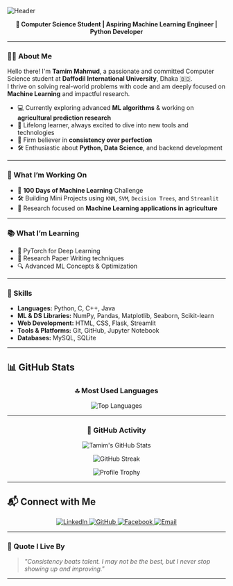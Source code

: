 ![Header](https://capsule-render.vercel.app/api?type=waving&color=gradient&height=200&section=header&text=Hi%20I'm%20Tamim%20👋&fontSize=40&fontAlignY=35)

<p align="center">
  <b>🚀 Computer Science Student | Aspiring Machine Learning Engineer | Python Developer</b>
</p>

---

### 🧑‍💻 About Me

Hello there! I'm **Tamim Mahmud**, a passionate and committed Computer Science student at **Daffodil International University**, Dhaka 🇧🇩.  
I thrive on solving real-world problems with code and am deeply focused on **Machine Learning** and impactful research.

- 💻 Currently exploring advanced **ML algorithms** & working on **agricultural prediction research**
- 🧠 Lifelong learner, always excited to dive into new tools and technologies
- 🌱 Firm believer in **consistency over perfection**
- 🛠 Enthusiastic about **Python, Data Science**, and backend development

---

### 🔭 What I’m Working On
- 🚀 **100 Days of Machine Learning** Challenge
- 🛠 Building Mini Projects using `KNN`, `SVM`, `Decision Trees`, and `Streamlit`
- 🌾 Research focused on **Machine Learning applications in agriculture**

---

### 📚 What I’m Learning
- 🧱 PyTorch for Deep Learning
- 📝 Research Paper Writing techniques
- 🔍 Advanced ML Concepts & Optimization

---

### 💼 Skills

- **Languages:** Python, C, C++, Java  
- **ML & DS Libraries:** NumPy, Pandas, Matplotlib, Seaborn, Scikit-learn  
- **Web Development:** HTML, CSS, Flask, Streamlit  
- **Tools & Platforms:** Git, GitHub, Jupyter Notebook  
- **Databases:** MySQL, SQLite  

---

## 📊 GitHub Stats

<div align="center">

### 🔝 Most Used Languages
![Top Languages](https://github-readme-stats.vercel.app/api/top-langs/?username=tamim1249&layout=donut&langs_count=6&theme=radical)

---

### 🚀 GitHub Activity
![Tamim's GitHub Stats](https://github-readme-stats.vercel.app/api?username=tamim1249&show_icons=true&theme=radical&count_private=true)

![GitHub Streak](https://streak-stats.demolab.com?user=tamim1249&theme=radical&hide_border=true)

![Profile Trophy](https://github-profile-trophy.vercel.app/?username=tamim1249&theme=radical&row=1&margin-w=10&no-bg=true)

</div>

---

## 📬 Connect with Me

<p align="center">
  <a href="https://www.linkedin.com/in/tamim-mahmud91437/" target="_blank">
    <img src="https://img.shields.io/badge/LinkedIn-0077B5?style=for-the-badge&logo=linkedin&logoColor=white" alt="LinkedIn"/>
  </a>
  <a href="https://github.com/tamim1249" target="_blank">
    <img src="https://img.shields.io/badge/GitHub-100000?style=for-the-badge&logo=github&logoColor=white" alt="GitHub"/>
  </a>
  <a href="https://web.facebook.com/tamim23w" target="_blank">
    <img src="https://img.shields.io/badge/Facebook-1877F2?style=for-the-badge&logo=facebook&logoColor=white" alt="Facebook"/>
  </a>
  <a href="mailto:tamimmahmud91437@gmail.com">
    <img src="https://img.shields.io/badge/Gmail-EA4335?style=for-the-badge&logo=gmail&logoColor=white" alt="Email"/>
  </a>
</p>

---

### 🧠 Quote I Live By

> _"Consistency beats talent. I may not be the best, but I never stop showing up and improving."_

---


